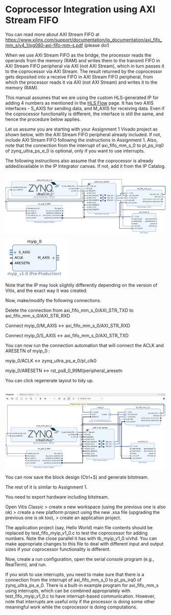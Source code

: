# Coprocessor Integration using AXI Stream FIFO

You can read more about AXI Stream FIFO at <https://www.xilinx.com/support/documentation/ip_documentation/axi_fifo_mm_s/v4_1/pg080-axi-fifo-mm-s.pdf> (please do!)

When we use AXI Stream FIFO as the bridge, the processor reads the operands from the memory (RAM) and writes them to the transmit FIFO in AXI Stream FIFO peripheral via AXI (not AXI Stream), which in turn passes it to the coprocessor via AXI Stream. The result returned by the coprocessor gets deposited into a receive FIFO in AXI Stream FIFO peripheral, from which the processor reads it via AXI (not AXI Stream) and writes it to the memory (RAM).

This manual assumes that we are using the custom HLS-generated IP for adding 4 numbers as mentioned in the [HLS Flow](2_HLSFLow.md) page. It has two AXIS interfaces - S_AXIS for sending data, and M_AXIS for receiving data. Even if the coprocessor functionality is different, the interface is still the same, and hence the procedure below applies.

Let us assume you are starting with your Assignment 1 Vivado project as shown below, with the AXI Stream FIFO peripheral already included. If not, include AXI Stream FIFO following the instructions in Assignment 1. Also, note that the connection from the interrupt of axi_fifo_mm_s_0 to pl_ps_irq0 of zynq_ultra_ps_e_0 is optional, only if you want to use interrupts.

The following instructions also assume that the coprocessor is already added/available in the IP Integrator canvas. If not, add it from the IP Catalog.

![image.png](FIFO/FIFO_System.png)

![image.png](FIFO/FIFO_IP.png)

Note that the IP may look slightly differently depending on the version of Vitis, and the exact way it was created.

Now, make/modify the following connections.

Delete the connection from axi_fifo_mm_s_0/AXI_STR_TXD to axi_fifo_mm_s_0/AXI_STR_RXD

Connect myip_0/M_AXIS <-> axi_fifo_mm_s_0/AXI_STR_RXD

Connect myip_0/S_AXIS <-> axi_fifo_mm_s_0/AXI_STR_TXD

You can now run the connection automation that will connect the ACLK and ARESETN of myip_0 :

myip_0/ACLK <-> zynq_ultra_ps_e_0/pl_clk0

myip_0/ARESETN <-> rst_ps8_0_99M/peripheral_aresetn

You can click regenerate layout to tidy up.

 ![image.png](FIFO/FIFO_Connected.png)

You can now save the block design (Ctrl+S) and generate bitstream.

The rest of it is similar to Assignment 1.

You need to export hardware including bitstream.

Open Vitis Classic > create a new workspace (using the previous one is also ok) > create a new platform project using the new .xsa file (upgrading the previous one is ok too), > create an application project.

The application project (say, Hello World) main file contents should be replaced by test_fifo_myip_v1_0.c to test the coprocessor for adding numbers. Note the close parallel it has with tb_myip_v1_0.v/vhd. You can make appropriate changes to this file to deal with different input and output sizes if your coprocessor functionality is different.

Now, create a run configuration, open the serial console program (e.g., RealTerm), and run.

If you wish to use interrupts, you need to make sure that there is a connection from the interrupt of axi_fifo_mm_s_0 to pl_ps_irq0 of zynq_ultra_ps_e_0. There is a built-in example program for axi_fifo_mm_s using interrupts, which can be combined appropriately with test_fifo_myip_v1_0.c to have interrupt-based communication. However, note that interrupts are useful only if the processor is doing some other meaningful work while the coprocessor is doing computations.
